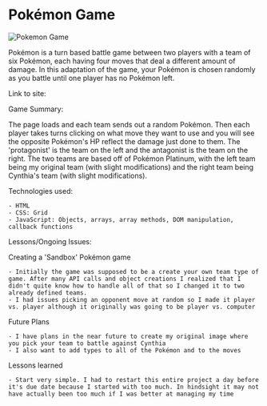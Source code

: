 # Pokémon Game

![Pokemon Game](https://images.unsplash.com/photo-1593693846836-86921cc9fd08?ixid=MnwxMjA3fDB8MHxwaG90by1wYWdlfHx8fGVufDB8fHx8&ixlib=rb-1.2.1&auto=format&fit=crop&w=1024&q=80)

Pokémon is a turn based battle game between two players with a team of six Pokémon, each having four moves that deal a different amount of damage. In this adaptation of the game, your Pokémon is chosen randomly as you battle until one player has no Pokémon left.

Link to site: 

Game Summary: 

The page loads and each team sends out a random Pokémon. Then each player takes turns clicking on what move they want to use and you will see the opposite Pokémon's HP reflect the damage just done to them. The 'protagonist' is the team on the left and the antagonist is the team on the right. The two teams are based off of Pokémon Platinum, with the left team being my original team (with slight modifications) and the right team being Cynthia's team (with slight modifications).

Technologies used: 
    
    - HTML
    - CSS: Grid
    - JavaScript: Objects, arrays, array methods, DOM manipulation, callback functions
    
Lessons/Ongoing Issues: 

Creating a 'Sandbox' Pokémon game
    
    - Initially the game was supposed to be a create your own team type of game. After many API calls and object creations I realized that I didn't quite know how to handle all of that so I changed it to two already defined teams.
    - I had issues picking an opponent move at random so I made it player vs. player although it originally was going to be player vs. computer
    
Future Plans

    - I have plans in the near future to create my original image where you pick your team to battle against Cynthia
    - I also want to add types to all of the Pokémon and to the moves

Lessons learned

    - Start very simple. I had to restart this entire project a day before it's due date because I started with too much. In hindsight it may not have actually been too much if I was better at managing my time